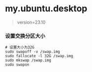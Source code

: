 # my.ubuntu.desktop
> version=23.10

### 设置交换分区大小
```
# 设置大小为32G
sudo swapoff -v /swap.img
sudo fallocate -l 32G /swap.img
sudo mkswap /swap.img
sudo swapon
```
